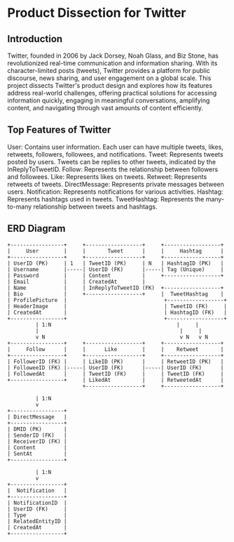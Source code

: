 # Product Dissection for Twitter

## Introduction

Twitter, founded in 2006 by Jack Dorsey, Noah Glass, and Biz Stone, has revolutionized real-time communication and information sharing. With its character-limited posts (tweets), Twitter provides a platform for public discourse, news sharing, and user engagement on a global scale. This project dissects Twitter's product design and explores how its features address real-world challenges, offering practical solutions for accessing information quickly, engaging in meaningful conversations, amplifying content, and navigating through vast amounts of content efficiently.


## Top Features of Twitter
User: Contains user information. Each user can have multiple tweets, likes, retweets, followers, followees, and notifications.
Tweet: Represents tweets posted by users. Tweets can be replies to other tweets, indicated by the InReplyToTweetID.
Follow: Represents the relationship between followers and followees.
Like: Represents likes on tweets.
Retweet: Represents retweets of tweets.
DirectMessage: Represents private messages between users.
Notification: Represents notifications for various activities.
Hashtag: Represents hashtags used in tweets.
TweetHashtag: Represents the many-to-many relationship between tweets and hashtags.

## ERD Diagram

```plaintext
+-----------------+     +------------------+     +------------------+
|     User        |     |       Tweet      |     |     Hashtag      |
+-----------------+     +------------------+     +------------------+
| UserID (PK)     | 1   | TweetID (PK)     | N   | HashtagID (PK)   |
| Username        |-----| UserID (FK)      |-----| Tag (Unique)     |
| Password        |     | Content          |     +------------------+
| Email           |     | CreatedAt        |
| Name            |     | InReplyToTweetID (FK)  +------------------+
| Bio             |     +------------------+     |  TweetHashtag    |
| ProfilePicture  |                               +------------------+
| HeaderImage     |                               | TweetID (FK)     |
| CreatedAt       |                               | HashtagID (FK)   |
+-----------------+                               +------------------+
         | 1:N                                        |     |
         |                                             |     |
         v N                                           v N   v N
+-----------------+     +------------------+     +------------------+
|     Follow      |     |      Like        |     |    Retweet       |
+-----------------+     +------------------+     +------------------+
| FollowerID (FK) |     | LikeID (PK)      |     | RetweetID (PK)   |
| FolloweeID (FK) |-----| UserID (FK)      |-----| UserID (FK)      |
| FollowedAt      |     | TweetID (FK)     |     | TweetID (FK)     |
+-----------------+     | LikedAt          |     | RetweetedAt      |
                        +------------------+     +------------------+

         | 1:N
         v
+-----------------+
| DirectMessage   |
+-----------------+
| DMID (PK)       |
| SenderID (FK)   |
| ReceiverID (FK) |
| Content         |
| SentAt          |
+-----------------+

         | 1:N
         v
+-----------------+
|  Notification   |
+-----------------+
| NotificationID  |
| UserID (FK)     |
| Type            |
| RelatedEntityID |
| CreatedAt       |
+-----------------+
